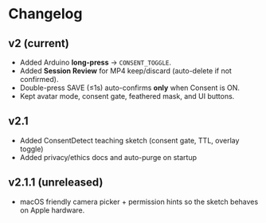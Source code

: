 # Changelog

## v2 (current)
- Added Arduino **long-press** → `CONSENT_TOGGLE`.
- Added **Session Review** for MP4 keep/discard (auto-delete if not confirmed).
- Double-press SAVE (≤1s) auto-confirms **only** when Consent is ON.
- Kept avatar mode, consent gate, feathered mask, and UI buttons.

## v2.1
- Added ConsentDetect teaching sketch (consent gate, TTL, overlay toggle)
- Added privacy/ethics docs and auto-purge on startup

## v2.1.1 (unreleased)
- macOS friendly camera picker + permission hints so the sketch behaves on Apple hardware.
